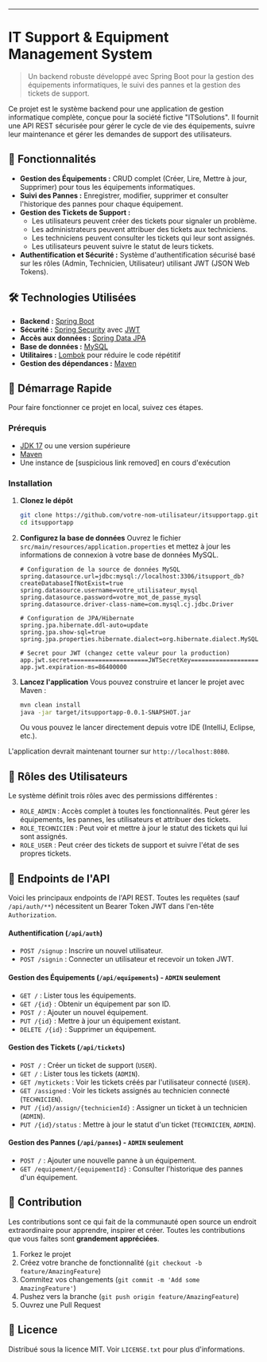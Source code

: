 -----

# IT Support & Equipment Management System

> Un backend robuste développé avec Spring Boot pour la gestion des équipements informatiques, le suivi des pannes et la gestion des tickets de support.

Ce projet est le système backend pour une application de gestion informatique complète, conçue pour la société fictive "ITSolutions". Il fournit une API REST sécurisée pour gérer le cycle de vie des équipements, suivre leur maintenance et gérer les demandes de support des utilisateurs.

## 🎯 Fonctionnalités

  * **Gestion des Équipements :** CRUD complet (Créer, Lire, Mettre à jour, Supprimer) pour tous les équipements informatiques.
  * **Suivi des Pannes :** Enregistrer, modifier, supprimer et consulter l'historique des pannes pour chaque équipement.
  * **Gestion des Tickets de Support :**
      * Les utilisateurs peuvent créer des tickets pour signaler un problème.
      * Les administrateurs peuvent attribuer des tickets aux techniciens.
      * Les techniciens peuvent consulter les tickets qui leur sont assignés.
      * Les utilisateurs peuvent suivre le statut de leurs tickets.
  * **Authentification et Sécurité :** Système d'authentification sécurisé basé sur les rôles (Admin, Technicien, Utilisateur) utilisant JWT (JSON Web Tokens).

## 🛠️ Technologies Utilisées

  * **Backend :** [Spring Boot](https://spring.io/projects/spring-boot)
  * **Sécurité :** [Spring Security](https://spring.io/projects/spring-security) avec [JWT](https://jwt.io/)
  * **Accès aux données :** [Spring Data JPA](https://spring.io/projects/spring-data-jpa)
  * **Base de données :** [MySQL](https://www.mysql.com/)
  * **Utilitaires :** [Lombok](https://projectlombok.org/) pour réduire le code répétitif
  * **Gestion des dépendances :** [Maven](https://maven.apache.org/)

## 🚀 Démarrage Rapide

Pour faire fonctionner ce projet en local, suivez ces étapes.

### Prérequis

  * [JDK 17](https://www.oracle.com/java/technologies/javase/jdk17-archive-downloads.html) ou une version supérieure
  * [Maven](https://maven.apache.org/download.cgi)
  * Une instance de [suspicious link removed] en cours d'exécution

### Installation

1.  **Clonez le dépôt**

    ```sh
    git clone https://github.com/votre-nom-utilisateur/itsupportapp.git
    cd itsupportapp
    ```

2.  **Configurez la base de données**
    Ouvrez le fichier `src/main/resources/application.properties` et mettez à jour les informations de connexion à votre base de données MySQL.

    ```properties
    # Configuration de la source de données MySQL
    spring.datasource.url=jdbc:mysql://localhost:3306/itsupport_db?createDatabaseIfNotExist=true
    spring.datasource.username=votre_utilisateur_mysql
    spring.datasource.password=votre_mot_de_passe_mysql
    spring.datasource.driver-class-name=com.mysql.cj.jdbc.Driver

    # Configuration de JPA/Hibernate
    spring.jpa.hibernate.ddl-auto=update
    spring.jpa.show-sql=true
    spring.jpa.properties.hibernate.dialect=org.hibernate.dialect.MySQLDialect

    # Secret pour JWT (changez cette valeur pour la production)
    app.jwt.secret======================JWTSecretKey=====================
    app.jwt.expiration-ms=86400000
    ```

3.  **Lancez l'application**
    Vous pouvez construire et lancer le projet avec Maven :

    ```sh
    mvn clean install
    java -jar target/itsupportapp-0.0.1-SNAPSHOT.jar
    ```

    Ou vous pouvez le lancer directement depuis votre IDE (IntelliJ, Eclipse, etc.).

L'application devrait maintenant tourner sur `http://localhost:8080`.

## 🔑 Rôles des Utilisateurs

Le système définit trois rôles avec des permissions différentes :

  * `ROLE_ADMIN` : Accès complet à toutes les fonctionnalités. Peut gérer les équipements, les pannes, les utilisateurs et attribuer des tickets.
  * `ROLE_TECHNICIEN` : Peut voir et mettre à jour le statut des tickets qui lui sont assignés.
  * `ROLE_USER` : Peut créer des tickets de support et suivre l'état de ses propres tickets.

## 📄 Endpoints de l'API

Voici les principaux endpoints de l'API REST. Toutes les requêtes (sauf `/api/auth/**`) nécessitent un Bearer Token JWT dans l'en-tête `Authorization`.

#### Authentification (`/api/auth`)

  * `POST /signup` : Inscrire un nouvel utilisateur.
  * `POST /signin` : Connecter un utilisateur et recevoir un token JWT.

#### Gestion des Équipements (`/api/equipements`) - `ADMIN` seulement

  * `GET /` : Lister tous les équipements.
  * `GET /{id}` : Obtenir un équipement par son ID.
  * `POST /` : Ajouter un nouvel équipement.
  * `PUT /{id}` : Mettre à jour un équipement existant.
  * `DELETE /{id}` : Supprimer un équipement.

#### Gestion des Tickets (`/api/tickets`)

  * `POST /` : Créer un ticket de support (`USER`).
  * `GET /` : Lister tous les tickets (`ADMIN`).
  * `GET /mytickets` : Voir les tickets créés par l'utilisateur connecté (`USER`).
  * `GET /assigned` : Voir les tickets assignés au technicien connecté (`TECHNICIEN`).
  * `PUT /{id}/assign/{technicienId}` : Assigner un ticket à un technicien (`ADMIN`).
  * `PUT /{id}/status` : Mettre à jour le statut d'un ticket (`TECHNICIEN`, `ADMIN`).

#### Gestion des Pannes (`/api/pannes`) - `ADMIN` seulement

  * `POST /` : Ajouter une nouvelle panne à un équipement.
  * `GET /equipement/{equipementId}` : Consulter l'historique des pannes d'un équipement.

## 🤝 Contribution

Les contributions sont ce qui fait de la communauté open source un endroit extraordinaire pour apprendre, inspirer et créer. Toutes les contributions que vous faites sont **grandement appréciées**.

1.  Forkez le projet
2.  Créez votre branche de fonctionnalité (`git checkout -b feature/AmazingFeature`)
3.  Commitez vos changements (`git commit -m 'Add some AmazingFeature'`)
4.  Pushez vers la branche (`git push origin feature/AmazingFeature`)
5.  Ouvrez une Pull Request

## 📄 Licence

Distribué sous la licence MIT. Voir `LICENSE.txt` pour plus d'informations.
